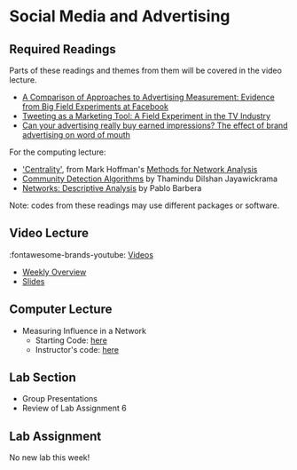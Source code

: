 # Social Media and Advertising

## Required Readings

Parts of these readings and themes from them will be covered in the video lecture.

* [A Comparison of Approaches to Advertising Measurement: Evidence from Big Field Experiments at Facebook][gordon]
* [Tweeting as a Marketing Tool: A Field Experiment in the TV Industry][gong]
* [Can your advertising really buy earned impressions? The effect of brand advertising on word of mouth][lovett]

For the computing lecture:

* ['Centrality'][centrality], from Mark Hoffman's [Methods for Network Analysis][mna]
* [Community Detection Algorithms][cda] by Thamindu Dilshan Jayawickrama
* [Networks: Descriptive Analysis][nda] by Pablo Barbera

Note: codes from these readings may use different packages or software.

## Video Lecture

:fontawesome-brands-youtube: [Videos](https://www.youtube.com/watch?v=voNtfUYblPk&list=PL9QkA7C7GRGX8Jz08HCs10shaj_Ui-zGa)

* [Weekly Overview][week-overview]
* [Slides][lecture-slides-07]

<!-- * [Slides][lecture-slides-07]
* Videos as a [playlist](https://www.youtube.com/playlist?list=PL9QkA7C7GRGV7IX9hxDS_xYRDX4_4-QOg) -->

## Computer Lecture

* Measuring Influence in a Network
    * Starting Code: [here](https://github.com/tisem-digital-marketing/smwa-computing-lecture-networks)
    * Instructor's code: [here](https://github.com/tisem-digital-marketing/smwa-computing-lecture-networks/tree/instructor)

## Lab Section

* Group Presentations
* Review of Lab Assignment 6

## Lab Assignment

No new lab this week!

[gordon]: https://papers.ssrn.com/sol3/papers.cfm?abstract_id=3033144
[gong]: https://dspace.mit.edu/handle/1721.1/120756
[lovett]: https://link.springer.com/article/10.1007/s11129-019-09211-9

[lecture-slides-07]: ../assets/lectures/week-07/week-07-slides.pdf
[week-overview]: ../assets/lectures/week-07/week-07-overview.pdf

[centrality]: https://bookdown.org/markhoff/social_network_analysis/centrality.html
[mna]: https://bookdown.org/markhoff/social_network_analysis/
[cda]: https://towardsdatascience.com/community-detection-algorithms-9bd8951e7dae#:~:text=on%20the%20domain.-,Community%20Detection%20Techniques,edge%20to%20the%20weaker%20edge.
[nda]: http://pablobarbera.com/big-data-upf/html/02b-networks-descriptive-analysis.html

